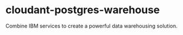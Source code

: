 # cloudant-postgres-warehouse

Combine IBM services to create a powerful data warehousing solution.
